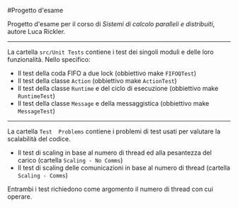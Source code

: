 #Progetto d'esame

Progetto d'esame per il corso di *Sistemi di calcolo paralleli e distribuiti*, autore Luca Rickler.

---

La cartella `src/Unit Tests` contiene i test dei singoli moduli e delle loro funzionalità. Nello specifico:

- Il test della coda FIFO a due lock (obbiettivo make `FIFOQTest`)
- Il test della classe `Action` (obbiettivo make `ActionTest`)
- Il test della classe `Runtime` e del ciclo di esecuzione (obbiettivo make `RuntimeTest`)
- Il test della classe `Message` e della messaggistica (obbiettivo make `MessageTest`)

---

La cartella `Test  Problems` contiene i problemi di test usati per valutare la scalabilità del codice.

- Il test di scaling in base al numero di thread ed alla pesantezza del carico (cartella `Scaling - No Comms`)
- Il test di scaling delle comunicazioni in base al numero di thread (cartella `Scaling - Comms`)

Entrambi i test richiedono come argomento il numero di thread con cui operare.
